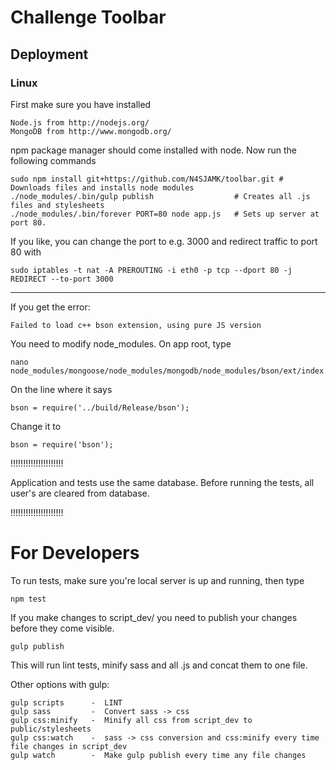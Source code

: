 # Challenge Toolbar

## Deployment

### Linux

First make sure you have installed

```
Node.js from http://nodejs.org/
MongoDB from http://www.mongodb.org/
```

npm package manager should come installed with node. Now run the following commands

```
sudo npm install git+https://github.com/N4SJAMK/toolbar.git # Downloads files and installs node modules
./node_modules/.bin/gulp publish                  # Creates all .js files and stylesheets
./node_modules/.bin/forever PORT=80 node app.js   # Sets up server at port 80. 
```

If you like, you can change the port to e.g. 3000 and redirect traffic to port 80 with

```
sudo iptables -t nat -A PREROUTING -i eth0 -p tcp --dport 80 -j REDIRECT --to-port 3000
```

----

If you get the error:

```
Failed to load c++ bson extension, using pure JS version
```

You need to modify node_modules. On app root, type

```
nano node_modules/mongoose/node_modules/mongodb/node_modules/bson/ext/index.js
```

On the line where it says

```
bson = require('../build/Release/bson');
```

Change it to

```
bson = require('bson');
```

!!!!!!!!!!!!!!!!!!!!!

Application and tests use the same database. Before running the tests, all user's are cleared from database.

!!!!!!!!!!!!!!!!!!!!!


# For Developers

To run tests, make sure you're local server is up and running, then type

```
npm test
```

If you make changes to script_dev/ you need to publish your changes before they come visible.

```
gulp publish
```

This will run lint tests, minify sass and all .js and concat them to one file.

Other options with gulp:

```
gulp scripts      -  LINT
gulp sass         -  Convert sass -> css
gulp css:minify   -  Minify all css from script_dev to public/stylesheets
gulp css:watch    -  sass -> css conversion and css:minify every time file changes in script_dev
gulp watch        -  Make gulp publish every time any file changes
```